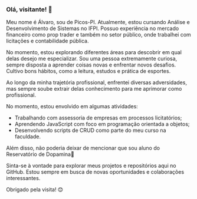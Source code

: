 ### Olá, visitante! 👋

Meu nome é Álvaro, sou de Picos-PI. Atualmente, estou cursando Análise e Desenvolvimento de Sistemas no IFPI. Possuo experiência no mercado financeiro como prop trader e também no setor público, onde trabalhei com licitações e contabilidade pública.

No momento, estou explorando diferentes áreas para descobrir em qual delas desejo me especializar. Sou uma pessoa extremamente curiosa, sempre disposta a aprender coisas novas e enfrentar novos desafios. Cultivo bons hábitos, como a leitura, estudos e prática de esportes.

Ao longo da minha trajetória profissional, enfrentei diversas adversidades, mas sempre soube extrair delas conhecimento para me aprimorar como profissional.

No momento, estou envolvido em algumas atividades:

- Trabalhando com assessoria de empresas em processos licitatórios;
- Aprendendo JavaScript com foco em programação orientada a objetos;
- Desenvolvendo scripts de CRUD como parte do meu curso na faculdade.

Além disso, não poderia deixar de mencionar que sou aluno do Reservatório de Dopamina🎈

Sinta-se à vontade para explorar meus projetos e repositórios aqui no GitHub. Estou sempre em busca de novas oportunidades e colaborações interessantes.

Obrigado pela visita! 😊
